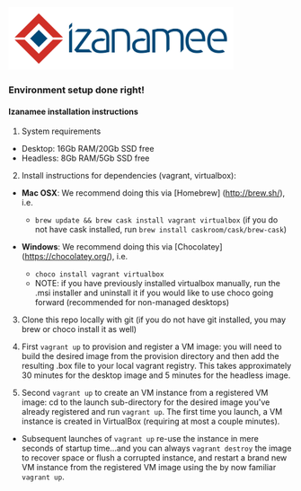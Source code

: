 <img src="izanamee-logo.png" width="400" alt="izanamee"/>

### Environment setup done right!

#### Izanamee installation instructions

1. System requirements
  * Desktop: 16Gb RAM/20Gb SSD free
  * Headless: 8Gb RAM/5Gb SSD free

2. Install instructions for dependencies (vagrant, virtualbox):
  * __Mac OSX__: We recommend doing this via [Homebrew] (http://brew.sh/), i.e.
    * `brew update && brew cask install vagrant virtualbox`
    (if you do not have cask installed, run `brew install caskroom/cask/brew-cask`)

  * __Windows__: We recommend doing this via [Chocolatey] (https://chocolatey.org/), i.e.
    - `choco install vagrant virtualbox`
    - NOTE: if you have previously installed virtualbox manually, run the .msi installer and uninstall it if you would like to use choco going forward (recommended for non-managed desktops)
3. Clone this repo locally with git (if you do not have git installed, you may brew or choco install it as well)

4. First `vagrant up` to provision and register a VM image: you will need to build the desired image from the provision directory and then add the resulting .box file to your local vagrant registry.  This takes approximately 30 minutes for the desktop image and 5 minutes for the headless image.

5. Second `vagrant up` to create an VM instance from a registered VM image: cd to the launch sub-directory for the desired image you've already registered and run `vagrant up`.  The first time you launch, a VM instance is created in VirtualBox (requiring at most a couple minutes).
  * Subsequent launches of `vagrant up` re-use the instance in mere seconds of startup time...and you can always `vagrant destroy` the image to recover space or flush a corrupted instance, and restart a brand new VM instance from the registered VM image using the by now familiar `vagrant up`.
